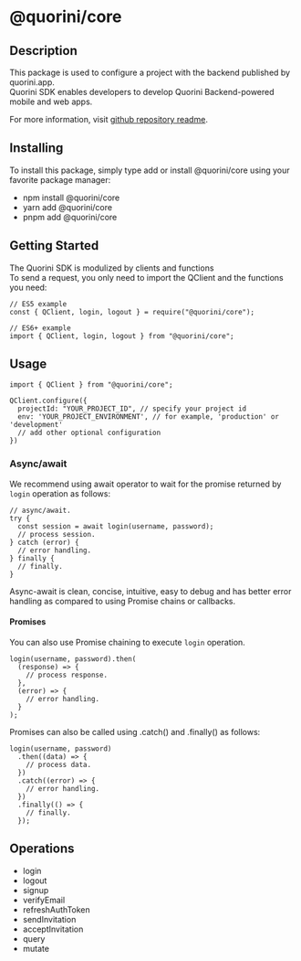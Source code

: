 # @quorini/core

## Description
This package is used to configure a project with the backend published by quorini.app.\
Quorini SDK enables developers to develop Quorini Backend-powered mobile and web apps.

For more information, visit [github repository readme](https://github.com/quorini/quorini-js-sdk#quorini-sdk).

## Installing
To install this package, simply type add or install @quorini/core using your favorite package manager:

- npm install @quorini/core
- yarn add @quorini/core
- pnpm add @quorini/core

## Getting Started
The Quorini SDK is modulized by clients and functions\
To send a request, you only need to import the QClient and the functions you need:

```tsx
// ES5 example
const { QClient, login, logout } = require("@quorini/core");
```
```tsx
// ES6+ example
import { QClient, login, logout } from "@quorini/core";
```

## Usage
```tsx
import { QClient } from "@quorini/core";

QClient.configure({
  projectId: "YOUR_PROJECT_ID", // specify your project id
  env: 'YOUR_PROJECT_ENVIRONMENT', // for example, 'production' or 'development'
  // add other optional configuration
})
```

### Async/await
We recommend using await operator to wait for the promise returned by `login` operation as follows:
```tsx
// async/await.
try {
  const session = await login(username, password);
  // process session.
} catch (error) {
  // error handling.
} finally {
  // finally.
}
```

Async-await is clean, concise, intuitive, easy to debug and has better error handling as compared to using Promise chains or callbacks.
#### Promises
You can also use Promise chaining to execute `login` operation.
```tsx
login(username, password).then(
  (response) => {
    // process response.
  },
  (error) => {
    // error handling.
  }
);
```
Promises can also be called using .catch() and .finally() as follows:
```tsx
login(username, password)
  .then((data) => {
    // process data.
  })
  .catch((error) => {
    // error handling.
  })
  .finally(() => {
    // finally.
  });
```

## Operations
- login
- logout
- signup
- verifyEmail
- refreshAuthToken
- sendInvitation
- acceptInvitation
- query
- mutate
